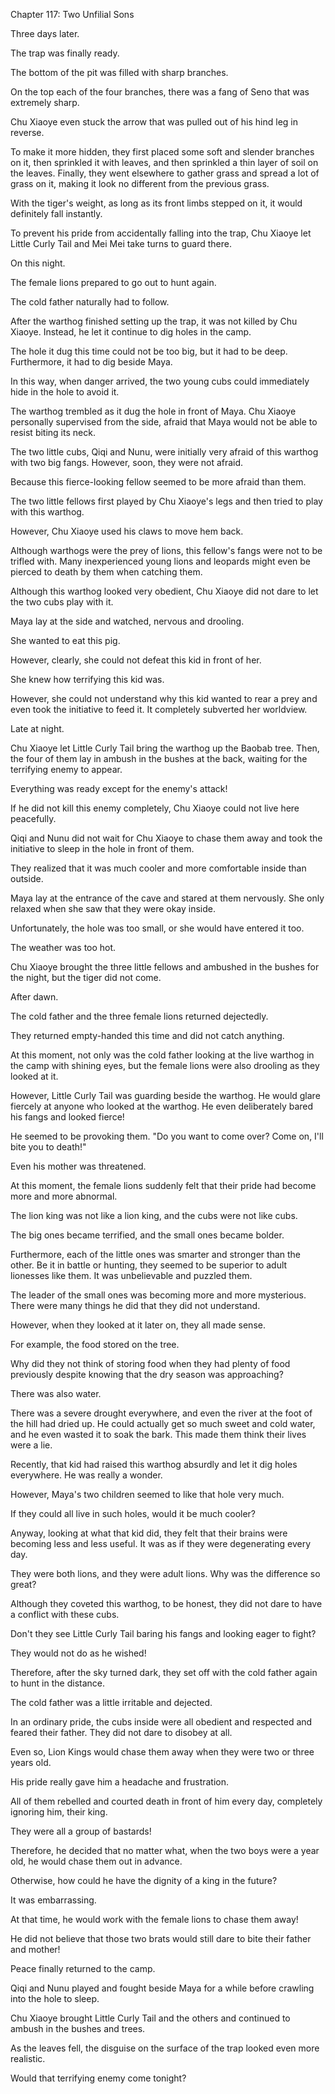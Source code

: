 Chapter 117: Two Unfilial Sons

Three days later.

The trap was finally ready.

The bottom of the pit was filled with sharp branches.

On the top each of the four branches, there was a fang of Seno that was extremely sharp.

Chu Xiaoye even stuck the arrow that was pulled out of his hind leg in reverse.

To make it more hidden, they first placed some soft and slender branches on it, then sprinkled it with leaves, and then sprinkled a thin layer of soil on the leaves. Finally, they went elsewhere to gather grass and spread a lot of grass on it, making it look no different from the previous grass.

With the tiger's weight, as long as its front limbs stepped on it, it would definitely fall instantly.

To prevent his pride from accidentally falling into the trap, Chu Xiaoye let Little Curly Tail and Mei Mei take turns to guard there.

On this night.

The female lions prepared to go out to hunt again.

The cold father naturally had to follow.

After the warthog finished setting up the trap, it was not killed by Chu Xiaoye. Instead, he let it continue to dig holes in the camp.

The hole it dug this time could not be too big, but it had to be deep. Furthermore, it had to dig beside Maya.

In this way, when danger arrived, the two young cubs could immediately hide in the hole to avoid it.

The warthog trembled as it dug the hole in front of Maya. Chu Xiaoye personally supervised from the side, afraid that Maya would not be able to resist biting its neck.

The two little cubs, Qiqi and Nunu, were initially very afraid of this warthog with two big fangs. However, soon, they were not afraid.

Because this fierce-looking fellow seemed to be more afraid than them.

The two little fellows first played by Chu Xiaoye's legs and then tried to play with this warthog.

However, Chu Xiaoye used his claws to move hem back.

Although warthogs were the prey of lions, this fellow's fangs were not to be trifled with. Many inexperienced young lions and leopards might even be pierced to death by them when catching them.

Although this warthog looked very obedient, Chu Xiaoye did not dare to let the two cubs play with it.

Maya lay at the side and watched, nervous and drooling.

She wanted to eat this pig.

However, clearly, she could not defeat this kid in front of her.

She knew how terrifying this kid was.

However, she could not understand why this kid wanted to rear a prey and even took the initiative to feed it. It completely subverted her worldview.

Late at night.

Chu Xiaoye let Little Curly Tail bring the warthog up the Baobab tree. Then, the four of them lay in ambush in the bushes at the back, waiting for the terrifying enemy to appear.

Everything was ready except for the enemy's attack\!

If he did not kill this enemy completely, Chu Xiaoye could not live here peacefully.

Qiqi and Nunu did not wait for Chu Xiaoye to chase them away and took the initiative to sleep in the hole in front of them.

They realized that it was much cooler and more comfortable inside than outside.

Maya lay at the entrance of the cave and stared at them nervously. She only relaxed when she saw that they were okay inside.

Unfortunately, the hole was too small, or she would have entered it too.

The weather was too hot.

Chu Xiaoye brought the three little fellows and ambushed in the bushes for the night, but the tiger did not come.

After dawn.

The cold father and the three female lions returned dejectedly.

They returned empty-handed this time and did not catch anything.

At this moment, not only was the cold father looking at the live warthog in the camp with shining eyes, but the female lions were also drooling as they looked at it.

However, Little Curly Tail was guarding beside the warthog. He would glare fiercely at anyone who looked at the warthog. He even deliberately bared his fangs and looked fierce\!

He seemed to be provoking them. "Do you want to come over? Come on, I'll bite you to death\!"

Even his mother was threatened.

At this moment, the female lions suddenly felt that their pride had become more and more abnormal.

The lion king was not like a lion king, and the cubs were not like cubs.

The big ones became terrified, and the small ones became bolder.

Furthermore, each of the little ones was smarter and stronger than the other. Be it in battle or hunting, they seemed to be superior to adult lionesses like them. It was unbelievable and puzzled them.

The leader of the small ones was becoming more and more mysterious. There were many things he did that they did not understand.

However, when they looked at it later on, they all made sense.

For example, the food stored on the tree.

Why did they not think of storing food when they had plenty of food previously despite knowing that the dry season was approaching?

There was also water.

There was a severe drought everywhere, and even the river at the foot of the hill had dried up. He could actually get so much sweet and cold water, and he even wasted it to soak the bark. This made them think their lives were a lie.

Recently, that kid had raised this warthog absurdly and let it dig holes everywhere. He was really a wonder.

However, Maya's two children seemed to like that hole very much.

If they could all live in such holes, would it be much cooler?

Anyway, looking at what that kid did, they felt that their brains were becoming less and less useful. It was as if they were degenerating every day.

They were both lions, and they were adult lions. Why was the difference so great?

Although they coveted this warthog, to be honest, they did not dare to have a conflict with these cubs.

Don't they see Little Curly Tail baring his fangs and looking eager to fight?

They would not do as he wished\!

Therefore, after the sky turned dark, they set off with the cold father again to hunt in the distance.

The cold father was a little irritable and dejected.

In an ordinary pride, the cubs inside were all obedient and respected and feared their father. They did not dare to disobey at all.

Even so, Lion Kings would chase them away when they were two or three years old.

His pride really gave him a headache and frustration.

All of them rebelled and courted death in front of him every day, completely ignoring him, their king.

They were all a group of bastards\!

Therefore, he decided that no matter what, when the two boys were a year old, he would chase them out in advance.

Otherwise, how could he have the dignity of a king in the future?

It was embarrassing.

At that time, he would work with the female lions to chase them away\!

He did not believe that those two brats would still dare to bite their father and mother\!

Peace finally returned to the camp.

Qiqi and Nunu played and fought beside Maya for a while before crawling into the hole to sleep.

Chu Xiaoye brought Little Curly Tail and the others and continued to ambush in the bushes and trees.

As the leaves fell, the disguise on the surface of the trap looked even more realistic.

Would that terrifying enemy come tonight?